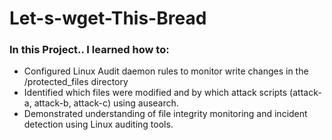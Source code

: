 # Let-s-wget-This-Bread

### In this Project.. I learned how to: 

- Configured Linux Audit daemon rules to monitor write changes in the /protected_files directory
- Identified which files were modified and by which attack scripts (attack-a, attack-b, attack-c) using ausearch.
- Demonstrated understanding of file integrity monitoring and incident detection using Linux auditing tools.
